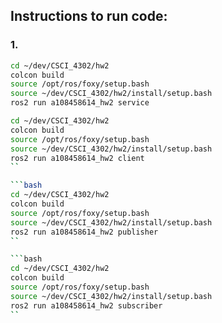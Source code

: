 ## Instructions to run code:

### 1. 
```bash
cd ~/dev/CSCI_4302/hw2
colcon build
source /opt/ros/foxy/setup.bash
source ~/dev/CSCI_4302/hw2/install/setup.bash
ros2 run a108458614_hw2 service
```

```bash
cd ~/dev/CSCI_4302/hw2
colcon build
source /opt/ros/foxy/setup.bash
source ~/dev/CSCI_4302/hw2/install/setup.bash
ros2 run a108458614_hw2 client
``

```bash
cd ~/dev/CSCI_4302/hw2
colcon build
source /opt/ros/foxy/setup.bash
source ~/dev/CSCI_4302/hw2/install/setup.bash
ros2 run a108458614_hw2 publisher
``

```bash
cd ~/dev/CSCI_4302/hw2
colcon build
source /opt/ros/foxy/setup.bash
source ~/dev/CSCI_4302/hw2/install/setup.bash
ros2 run a108458614_hw2 subscriber
``

